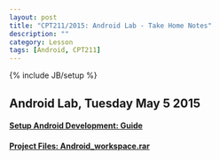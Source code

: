 ```yaml
---
layout: post
title: "CPT211/2015: Android Lab - Take Home Notes"
description: ""
category: Lesson
tags: [Android, CPT211]
---
```

{% include JB/setup %}

## Android Lab, Tuesday May 5 2015

#### [Setup Android Development: Guide](http://www.instructables.com/id/How-To-Setup-Eclipse-for-Android-App-Development/?ALLSTEPS)

#### [Project Files: Android_workspace.rar](/assets/Android_workspace.rar) 